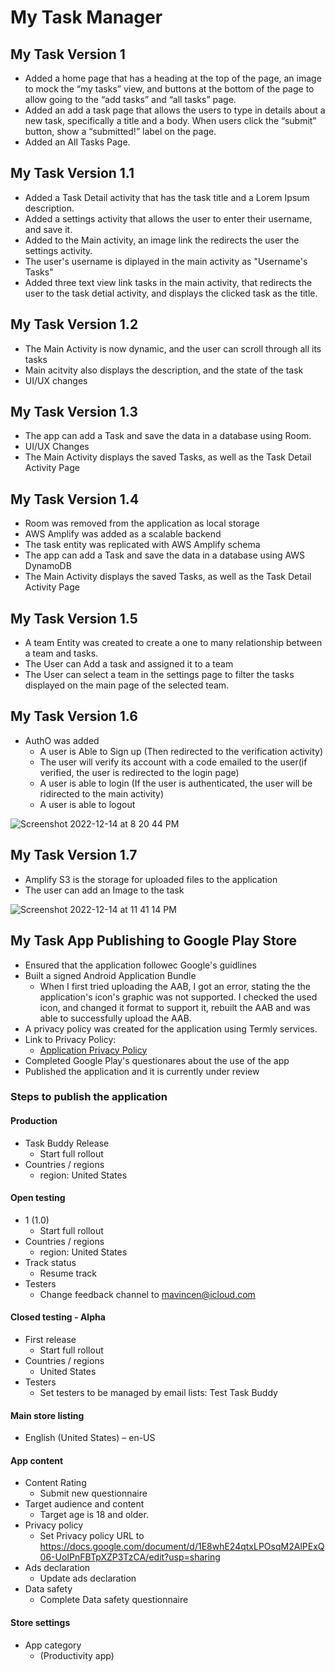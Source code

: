 # My Task Manager

## My Task Version 1

- Added a home page that has a heading at the top of the page, an image to mock the “my tasks” view, and buttons at the bottom of the page to allow going to the “add tasks” and “all tasks” page.
- Added an add a task page that allows the users to type in details about a new task, specifically a title and a body. When users click the “submit” button, show a “submitted!” label on the page.
- Added an All Tasks Page. 


## My Task Version 1.1
- Added a Task Detail activity that has the task title and a Lorem Ipsum description.
- Added a settings activity that allows the user to enter their username, and save it.
- Added to the Main activity, an image link the redirects the user the settings activity.
- The user's username is diplayed in the main activity as "Username's Tasks"
- Added three text view link tasks in the main activity, that redirects the user to the task detial activity, and displays the clicked task as the title. 


## My Task Version 1.2
- The Main Activity is now dynamic, and the user can scroll through all its tasks
- Main acitvity also displays the description, and the state of the task
- UI/UX changes 

## My Task Version 1.3

- The app can add a Task and save the data in a database using Room.
- UI/UX Changes
- The Main Activity displays the saved Tasks, as well as the Task Detail Activity Page

## My Task Version 1.4 

- Room was removed from the application as local storage
- AWS Amplify was added as a scalable backend 
- The task entity was replicated with AWS Amplify schema 
- The app can add a Task and save the data in a database using AWS DynamoDB
- The Main Activity displays the saved Tasks, as well as the Task Detail Activity Page

## My Task Version 1.5

- A team Entity was created to create a one to many relationship between a team and tasks.
- The User can Add a task and assigned it to a team
- The User can select a team in the settings page to filter the tasks displayed on the main page of the selected team. 

## My Task Version 1.6

- AuthO was added 
  - A user is Able to Sign up (Then redirected to the verification activity)
  - The user will verify its account with a code emailed to the user(if verified, the user is redirected to the login page)
  - A user is able to login (If the user is authenticated, the user will be ridirected to the main activity)
  - A user is able to logout
  
![Screenshot 2022-12-14 at 8 20 44 PM](https://user-images.githubusercontent.com/103771906/207750036-662debe9-5c3b-4303-a86e-f0a1e6f00694.png)

## My Task Version 1.7

- Amplify S3 is the storage for uploaded files to the application
- The user can add an Image to the task 

![Screenshot 2022-12-14 at 11 41 14 PM](https://user-images.githubusercontent.com/103771906/207774529-c5b624be-c1cc-4eb6-a3ff-34ab619c9765.png)

## My Task App Publishing to Google Play Store

- Ensured that the application followec Google's guidlines
- Built a signed Android Application Bundle
  - When I first tried uploading the AAB, I got an error, stating the the application's icon's graphic was not supported. I checked the used icon, and changed it format to support it, rebuilt the AAB and was able to successfully upload the AAB.
- A privacy policy was created for the application using Termly services. 
- Link to Privacy Policy: 
  - [Application Privacy Policy](https://docs.google.com/document/d/1E8whE24qtxLPOsqM2AlPExQ06-UoIPnFBTpXZP3TzCA/edit?usp=sharing)
- Completed Google Play's questionares about the use of the app
- Published the application and it is currently under review


### Steps to publish the application 

#### Production 

- Task Buddy Release
  - Start full rollout
- Countries / regions
  - region: United States

#### Open testing

- 1 (1.0)
  - Start full rollout
- Countries / regions
  - region: United States
- Track status
  - Resume track
- Testers
  - Change feedback channel to mavincen@icloud.com

#### Closed testing - Alpha

- First release
  - Start full rollout
- Countries / regions
  - United States
- Testers
  - Set testers to be managed by email lists: Test Task Buddy
  
#### Main store listing

- English (United States) – en-US

#### App content

- Content Rating
  - Submit new questionnaire
- Target audience and content
  - Target age is 18 and older.
- Privacy policy
  - Set Privacy policy URL to https://docs.google.com/document/d/1E8whE24qtxLPOsqM2AlPExQ06-UoIPnFBTpXZP3TzCA/edit?usp=sharing
- Ads declaration
  - Update ads declaration
- Data safety
  - Complete Data safety questionnaire
  
#### Store settings

- App category
  - (Productivity app)




